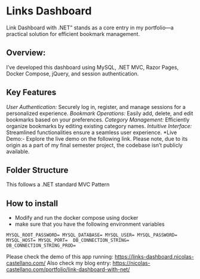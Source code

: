 # Links Dashboard

Link Dashboard with .NET” stands as a core entry in my portfolio—a practical solution for efficient bookmark management.

## Overview: 
I’ve developed this dashboard using MySQL, .NET MVC, Razor Pages, Docker Compose, jQuery, and session authentication.

## Key Features

*User Authentication:* Securely log in, register, and manage sessions for a personalized experience.
*Bookmark Operations:* Easily add, delete, and edit bookmarks based on your preferences.
*Category Management:* Efficiently organize bookmarks by editing existing category names.
*Intuitive Interface:* Streamlined functionalities ensure a seamless user experience.
*Live Demo:- Explore the live demo on the following link. Please note, due to its origin as a part of my final semester project, the codebase isn’t publicly available.

## Folder Structure
This follows a .NET standard MVC Pattern

## How to install
- Modify and run the docker compose using docker
- make sure that you have the following environment variables

`
MYSQL_ROOT_PASSWORD=
MYSQL_DATABASE=
MYSQL_USER=
MYSQL_PASSWORD=
MYSQL_HOST=
MYSQL_PORT= 
DB_CONNECTION_STRING=
DB_CONNECTION_STRING_PROD=
`


Please check the demo of this app running: https://links-dashboard.nicolas-castellano.com/
Also check my blog entry: https://nicolas-castellano.com/portfolio/link-dashboard-with-net/

